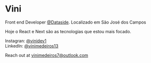 # Vini

Front end Developer [@Dataside](https://www.dataside.com.br).
Localizado em São José dos Campos

Hoje o React e Next são as tecnologias que estou mais focado.

Instagran: [@vinidev1](https://instagran.com/soudev1)  
LinkedIn: [@vinimedeiros13](https://linkedin.com/in/vinimedeiros13)

Reach out at [vinimedeiros7@outlook.com](mailto:vinimedeiros7@outlook.com) 
